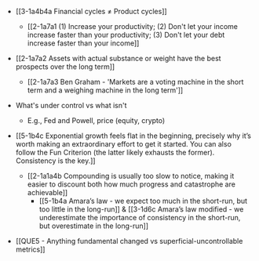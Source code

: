 - [[3-1a4b4a Financial cycles ≠ Product cycles]]
	- [[2-1a7a1 (1) Increase your productivity; (2) Don't let your income increase faster than your productivity; (3) Don't let your debt increase faster than your income]]

- [[2-1a7a2 Assets with actual substance or weight have the best prospects over the long term]]
	- [[2-1a7a3 Ben Graham - 'Markets are a voting machine in the short term and a weighing machine in the long term']]

- What's under control vs what isn't
	- E.g., Fed and Powell, price (equity, crypto)

- [[5-1b4c Exponential growth feels flat in the beginning, precisely why it’s worth making an extraordinary effort to get it started. You can also follow the Fun Criterion (the latter likely exhausts the former). Consistency is the key.]]
	- [[2-1a1a4b Compounding is usually too slow to notice, making it easier to discount both how much progress and catastrophe are achievable]]
		- [[5-1b4a Amara’s law - we expect too much in the short-run, but too little in the long-run]] & [[3-1d6c Amara’s law modified - we underestimate the importance of consistency in the short-run, but overestimate in the long-run]]

- [[QUE5 - Anything fundamental changed vs superficial-uncontrollable metrics]]
